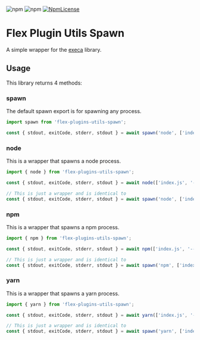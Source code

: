 ![npm](https://img.shields.io/npm/v/flex-plugins-utils-spawn.svg?style=flat-square)
![npm](https://img.shields.io/npm/dt/flex-plugins-utils-spawn.svg?style=flat-square)
[![NpmLicense](https://img.shields.io/npm/l/flex-plugins-utils-spawn.svg?style=flat-square)](../../LICENSE)

# Flex Plugin Utils Spawn

A simple wrapper for the [execa](https://github.com/sindresorhus/execa) library.

## Usage

This library returns 4 methods:

### spawn

The default spawn export is for spawning any process.

```js
import spawn from 'flex-plugins-utils-spawn';

const { stdout, exitCode, stderr, stdout } = await spawn('node', ['index.js', '--name', 'test'], options);
```

### node

This is a wrapper that spawns a node process.

```js
import { node } from 'flex-plugins-utils-spawn';

const { stdout, exitCode, stderr, stdout } = await node(['index.js', '--name', 'test'], options);

// This is just a wrapper and is identical to
const { stdout, exitCode, stderr, stdout } = await spawn('node', ['index.js', '--name', 'test'], options);
```

### npm

This is a wrapper that spawns a npm process.

```js
import { npm } from 'flex-plugins-utils-spawn';

const { stdout, exitCode, stderr, stdout } = await npm(['index.js', '--name', 'test'], options);

// This is just a wrapper and is identical to
const { stdout, exitCode, stderr, stdout } = await spawn('npm', ['index.js', '--name', 'test'], options);
```

### yarn

This is a wrapper that spawns a yarn process.

```js
import { yarn } from 'flex-plugins-utils-spawn';

const { stdout, exitCode, stderr, stdout } = await yarn(['index.js', '--name', 'test'], options);

// This is just a wrapper and is identical to
const { stdout, exitCode, stderr, stdout } = await spawn('yarn', ['index.js', '--name', 'test'], options);
```
